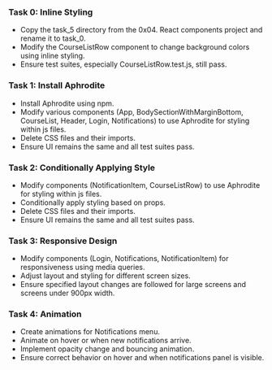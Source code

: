 ### Task 0: Inline Styling
- Copy the task_5 directory from the 0x04. React components project and rename it to task_0.
- Modify the CourseListRow component to change background colors using inline styling.
- Ensure test suites, especially CourseListRow.test.js, still pass.

### Task 1: Install Aphrodite
- Install Aphrodite using npm.
- Modify various components (App, BodySectionWithMarginBottom, CourseList, Header, Login, Notifications) to use Aphrodite for styling within js files.
- Delete CSS files and their imports.
- Ensure UI remains the same and all test suites pass.

### Task 2: Conditionally Applying Style
- Modify components (NotificationItem, CourseListRow) to use Aphrodite for styling within js files.
- Conditionally apply styling based on props.
- Delete CSS files and their imports.
- Ensure UI remains the same and all test suites pass.

### Task 3: Responsive Design
- Modify components (Login, Notifications, NotificationItem) for responsiveness using media queries.
- Adjust layout and styling for different screen sizes.
- Ensure specified layout changes are followed for large screens and screens under 900px width.

### Task 4: Animation
- Create animations for Notifications menu.
- Animate on hover or when new notifications arrive.
- Implement opacity change and bouncing animation.
- Ensure correct behavior on hover and when notifications panel is visible.
